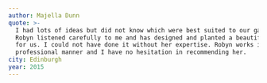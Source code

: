 ```yaml
---
author: Majella Dunn
quote: >-
  I had lots of ideas but did not know which were best suited to our garden.
  Robyn listened carefully to me and has designed and planted a beautiful garden
  for us. I could not have done it without her expertise. Robyn works in a very
  professional manner and I have no hesitation in recommending her.
city: Edinburgh
year: 2015
---
```


